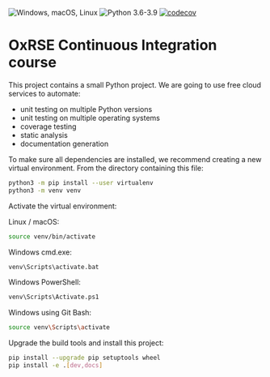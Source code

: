 ![Windows, macOS, Linux](https://github.com/2cjenn/CI_course/workflows/Windows,%20macOS,%20Linux/badge.svg)
![Python 3.6-3.9](https://github.com/2cjenn/CI_course/workflows/Python%203.6-3.9/badge.svg)
[![codecov](https://codecov.io/gh/2cjenn/CI_course/branch/main/graph/badge.svg?token=L3O60KY8KR)](https://codecov.io/gh/2cjenn/CI_course)

# OxRSE Continuous Integration course

This project contains a small Python project. We are going to use free cloud services to automate:

- unit testing on multiple Python versions
- unit testing on multiple operating systems
- coverage testing
- static analysis
- documentation generation

To make sure all dependencies are installed, we recommend creating a new virtual environment.
From the directory containing this file:

```bash
python3 -m pip install --user virtualenv
python3 -m venv venv
```

Activate the virtual environment:

Linux / macOS:
```bash
source venv/bin/activate
```

Windows cmd.exe:
```bash
venv\Scripts\activate.bat
```

Windows PowerShell:
```bash
venv\Scripts\Activate.ps1
```

Windows using Git Bash:
```bash
source venv\Scripts\activate
```

Upgrade the build tools and install this project:

```bash
pip install --upgrade pip setuptools wheel
pip install -e .[dev,docs]
```
